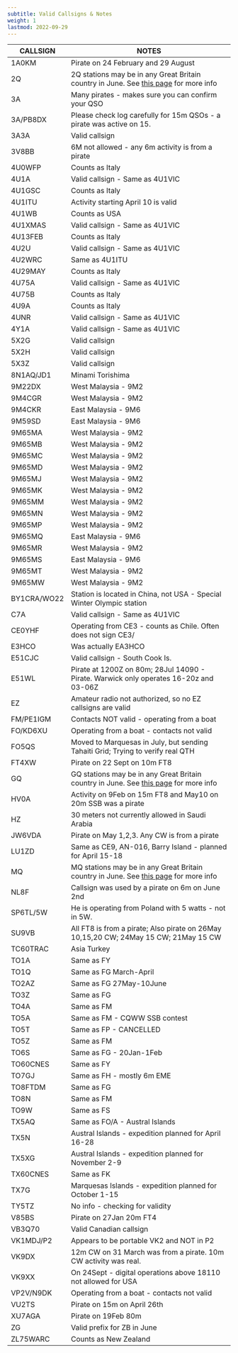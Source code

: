 ```yaml
---
subtitle: Valid Callsigns & Notes
weight: 1
lastmod: 2022-09-29
---
```


| CALLSIGN    | NOTES                                                                                                                                                       |
|-------------|-------------------------------------------------------------------------------------------------------------------------------------------------------------|
| 1A0KM       | Pirate on 24 February and 29 August                                                                                                                         |
| 2Q          | 2Q stations may be in any Great Britain country in June. See [this page](https://clublog.freshdesk.com/support/solutions/articles/3000112434) for more info |
| 3A          | Many pirates - makes sure you can confirm your QSO                                                                                                          |
| 3A/PB8DX    | Please check log carefully for 15m QSOs - a pirate was active on 15.                                                                                        |
| 3A3A        | Valid callsign                                                                                                                                              |
| 3V8BB       | 6M not allowed - any 6m activity is from a pirate                                                                                                           |
| 4U0WFP      | Counts as Italy                                                                                                                                             |
| 4U1A        | Valid callsign - Same as 4U1VIC                                                                                                                             |
| 4U1GSC      | Counts as Italy                                                                                                                                             |
| 4U1ITU      | Activity starting April 10 is valid                                                                                                                         |
| 4U1WB       | Counts as USA                                                                                                                                               |
| 4U1XMAS     | Valid callsign - Same as 4U1VIC                                                                                                                             |
| 4U13FEB     | Counts as Italy                                                                                                                                             |
| 4U2U        | Valid callsign - Same as 4U1VIC                                                                                                                             |
| 4U2WRC      | Same as 4U1ITU                                                                                                                                              |
| 4U29MAY     | Counts as Italy                                                                                                                                             |
| 4U75A       | Valid callsign - Same as 4U1VIC                                                                                                                             |
| 4U75B       | Counts as Italy                                                                                                                                             |
| 4U9A        | Counts as Italy                                                                                                                                             |
| 4UNR        | Valid callsign - Same as 4U1VIC                                                                                                                             |
| 4Y1A        | Valid callsign - Same as 4U1VIC                                                                                                                             |
| 5X2G        | Valid callsign                                                                                                                                              |
| 5X2H        | Valid callsign                                                                                                                                              |
| 5X3Z        | Valid callsign                                                                                                                                              |
| 8N1AQ/JD1   | Minami Torishima                                                                                                                                            |
| 9M22DX      | West Malaysia - 9M2                                                                                                                                         |
| 9M4CGR      | West Malaysia - 9M2                                                                                                                                         |
| 9M4CKR      | East Malaysia - 9M6                                                                                                                                         |
| 9M59SD      | East Malaysia - 9M6                                                                                                                                         |
| 9M65MA      | West Malaysia - 9M2                                                                                                                                         |
| 9M65MB      | West Malaysia - 9M2                                                                                                                                         |
| 9M65MC      | West Malaysia - 9M2                                                                                                                                         |
| 9M65MD      | West Malaysia - 9M2                                                                                                                                         |
| 9M65MJ      | West Malaysia - 9M2                                                                                                                                         |
| 9M65MK      | West Malaysia - 9M2                                                                                                                                         |
| 9M65MM      | West Malaysia - 9M2                                                                                                                                         |
| 9M65MN      | West Malaysia - 9M2                                                                                                                                         |
| 9M65MP      | West Malaysia - 9M2                                                                                                                                         |
| 9M65MQ      | East Malaysia - 9M6                                                                                                                                         |
| 9M65MR      | West Malaysia - 9M2                                                                                                                                         |
| 9M65MS      | East Malaysia - 9M6                                                                                                                                         |
| 9M65MT      | West Malaysia - 9M2                                                                                                                                         |
| 9M65MW      | West Malaysia - 9M2                                                                                                                                         |
| BY1CRA/WO22 | Station is located in China, not USA - Special Winter Olympic station                                                                                       |
| C7A         | Valid callsign - Same as 4U1VIC                                                                                                                             |
| CE0YHF      | Operating from CE3 - counts as Chile. Often does not sign CE3/                                                                                              |
| E3HCO       | Was actually EA3HCO                                                                                                                                         |
| E51CJC      | Valid callsign - South Cook Is.                                                                                                                             |
| E51WL       | Pirate at 1200Z on 80m; 28Jul 14090 - Pirate. Warwick only operates 16-20z and 03-06Z                                                                       |
| EZ          | Amateur radio not authorized, so no EZ callsigns are valid                                                                                                  |
| FM/PE1IGM   | Contacts NOT valid - operating from a boat                                                                                                                  |
| FO/KD6XU    | Operating from a boat - contacts not valid                                                                                                                  |
| FO5QS       | Moved to Marquesas in July, but sending Tahaiti Grid; Trying to verify real QTH                                                                             |
| FT4XW       | Pirate on 22 Sept on 10m FT8                                                                                                                                |
| GQ          | GQ stations may be in any Great Britain country in June. See [this page](https://clublog.freshdesk.com/support/solutions/articles/3000112434) for more info |
| HV0A        | Activity on 9Feb on 15m FT8 and May10 on 20m SSB was a pirate                                                                                               |
| HZ          | 30 meters not currently allowed in Saudi Arabia                                                                                                             |
| JW6VDA      | Pirate on May 1,2,3. Any CW is from a pirate                                                                                                                |
| LU1ZD       | Same as CE9, AN-016, Barry Island - planned for April 15-18                                                                                                 |
| MQ          | MQ stations may be in any Great Britain country in June. See [this page](https://clublog.freshdesk.com/support/solutions/articles/3000112434) for more info |
| NL8F        | Callsign was used by a pirate on 6m on June 2nd                                                                                                             |
| SP6TL/5W    | He is operating from Poland with 5 watts - not in 5W.                                                                                                       |
| SU9VB       | All FT8 is from a pirate; Also pirate on 26May 10,15,20 CW; 24May 15 CW; 21May 15 CW                                                                        |
| TC60TRAC    | Asia Turkey                                                                                                                                                 |
| TO1A        | Same as FY                                                                                                                                                  |
| TO1Q        | Same as FG March-April                                                                                                                                      |
| TO2AZ       | Same as FG 27May-10June                                                                                                                                     |
| TO3Z        | Same as FG                                                                                                                                                  |
| TO4A        | Same as FM                                                                                                                                                  |
| TO5A        | Same as FM - CQWW SSB contest                                                                                                                               |
| TO5T        | Same as FP - CANCELLED                                                                                                                                      |
| TO5Z        | Same as FM                                                                                                                                                  |
| TO6S        | Same as FG - 20Jan-1Feb                                                                                                                                     |
| TO60CNES    | Same as FY                                                                                                                                                  |
| TO7GJ       | Same as FH - mostly 6m EME                                                                                                                                  |
| TO8FTDM     | Same as FG                                                                                                                                                  |
| TO8N        | Same as FM                                                                                                                                                  |
| TO9W        | Same as FS                                                                                                                                                  |
| TX5AQ       | Same as FO/A - Austral Islands                                                                                                                              |
| TX5N        | Austral Islands - expedition planned for April 16-28                                                                                                        |
| TX5XG       | Austral Islands - expedition planned for November 2-9                                                                                                       |
| TX60CNES    | Same as FK                                                                                                                                                  |
| TX7G        | Marquesas Islands - expedition planned for October 1-15                                                                                                     |
| TY5TZ       | No info - checking for validity                                                                                                                             |
| V85BS       | Pirate on 27Jan 20m FT4                                                                                                                                     |
| VB3Q70      | Valid Canadian callsign                                                                                                                                     |
| VK1MDJ/P2   | Appears to be portable VK2 and NOT in P2                                                                                                                    |
| VK9DX       | 12m CW on 31 March was from a pirate. 10m CW activity was real.                                                                                             |
| VK9XX       | On 24Sept - digital operations above 18110 not allowed for USA                                                                                              |
| VP2V/N9DK   | Operating from a boat - contacts not valid                                                                                                                  |
| VU2TS       | Pirate on 15m on April 26th                                                                                                                                 |
| XU7AGA      | Pirate on 19Feb 80m                                                                                                                                         |
| ZG          | Valid prefix for ZB in June                                                                                                                                 |
| ZL75WARC    | Counts as New Zealand                                                                                                                                       |

